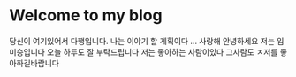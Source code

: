 # Welcome to my blog

당신이 여기있어서 다행입니다. 나는 이야기 할 계획이다 ...
사랑해
안녕하세요 저는 임미승입니다
오늘 하루도 잘 부탁드립니다
저는 좋아하는 사람이있다
그사람도 ㅈ저를 좋아하길바랍니다
